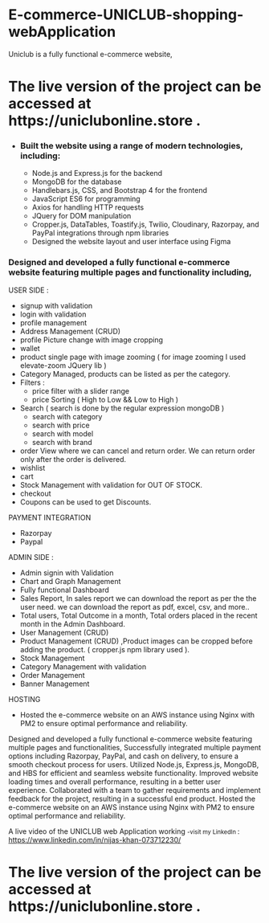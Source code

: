 # E-commerce-UNICLUB-shopping-webApplication
Uniclub is a fully functional e-commerce website, 

<h1> The live version of the project can be accessed at https://uniclubonline.store . </h1>

* <h3> Built the website using a range of modern technologies, including: </h3>

  * <bold>Node.js and Express.js </bold> for the backend
  * MongoDB for the database
  * Handlebars.js, CSS, and Bootstrap 4 for the frontend
  * JavaScript ES6 for programming
  * Axios for handling HTTP requests
  * JQuery for DOM manipulation
  * Cropper.js, DataTables, Toastify.js, Twilio, Cloudinary, Razorpay, and PayPal integrations through npm libraries
  * Designed the website layout and user interface using Figma

<h3> Designed and developed a fully functional e-commerce website featuring multiple pages and functionality including, </h3>

USER SIDE :
* signup with validation
* login with validation
* profile management
* Address Management (CRUD)
* profile Picture change with image cropping
* wallet
* product single page with image zooming ( for image zooming I used elevate-zoom JQuery lib ) 
* Category Managed, products can be listed as per the category.
* Filters : 
  * price filter with a slider range
  * price Sorting ( High to Low && Low to High )
* Search ( search is done by the regular expression mongoDB )
  * search with category
  * search with price 
  * search with model
  * search with brand
* order View where we can cancel and return order. We can return order only after the order is delivered.
* wishlist
* cart
* Stock Management with validation for OUT OF STOCK.
* checkout
* Coupons can be used to get Discounts.

PAYMENT INTEGRATION
* Razorpay
* Paypal

ADMIN SIDE :
* Admin signin with Validation
* Chart and Graph Management 
* Fully functional Dashboard
* Sales Report, In sales report we can download the report as per the the user need. we can download the report as pdf, excel, csv, and more..
* Total users, Total Outcome in a month, Total orders placed in the recent month in the Admin Dashboard.
* User Management (CRUD)
* Product Management (CRUD) ,Product images can be cropped before adding the product. ( cropper.js npm library used ).
* Stock Management
* Category Management with validation
* Order Management
* Banner Management

HOSTING 
* Hosted the e-commerce website on an AWS instance using Nginx with PM2 to ensure optimal performance and reliability.

Designed and developed a fully functional e-commerce website featuring multiple pages and functionalities,  Successfully integrated multiple payment options including Razorpay, PayPal, and cash on delivery, to ensure a smooth checkout process for users.
Utilized Node.js, Express.js, MongoDB, and HBS for efficient and seamless website functionality. Improved website loading times and overall performance, resulting in a better user experience. Collaborated with a team to gather requirements and implement feedback for the project, resulting in a successful end product.
Hosted the e-commerce website on an AWS instance using Nginx with PM2 to ensure optimal performance and reliability.

A live video of the UNICLUB web Application working  <small>-visit my LinkedIn </small> : https://www.linkedin.com/in/nijas-khan-073712230/
<h1> The live version of the project can be accessed at https://uniclubonline.store . </h1>
